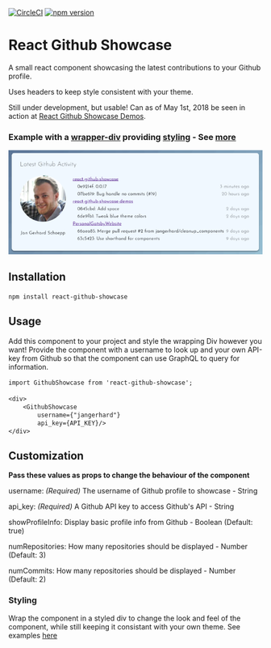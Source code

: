 [![CircleCI](https://circleci.com/gh/jangerhard/react-github-showcase.svg?style=svg)](https://circleci.com/gh/jangerhard/react-github-showcase)
[![npm version](https://badge.fury.io/js/react-github-showcase.svg)](https://badge.fury.io/js/react-github-showcase)

# React Github Showcase

A small react component showcasing the latest contributions to your Github profile.

Uses headers to keep style consistent with your theme.

Still under development, but usable! Can as of May 1st, 2018 be seen in action at [React Github Showcase Demos](https://github-showcase-demos.netlify.com).

### Example with a [wrapper-div](https://github.com/jangerhard/PersonalGatsbyWebsite/blob/master/src/components/Common/CardPage.js) providing [styling](https://github.com/jangerhard/PersonalGatsbyWebsite/blob/master/src/components/Common/CardPage.module.css) - See [more](https://github-showcase-demos.netlify.com)
![Image of component wrapped in styled div](https://raw.githubusercontent.com/jangerhard/react-github-showcase/master/react-github-showcase.PNG)

## Installation
```
npm install react-github-showcase
```

## Usage

Add this component to your project and style the wrapping Div however you want! Provide the component with a username to look up and your own API-key from Github so that the component can use GraphQL to query for information.

```
import GithubShowcase from 'react-github-showcase';

<div>
    <GithubShowcase
        username={"jangerhard"}
        api_key={API_KEY}/>
</div>
```

## Customization
**Pass these values as props to change the behaviour of the component**

username: *(Required)* The username of Github profile to showcase - String

api_key: *(Required)* A Github API key to access Github's API - String

showProfileInfo: Display basic profile info from Github - Boolean (Default: true)

numRepositories: How many repositories should be displayed - Number (Default: 3)

numCommits: How many repositories should be displayed - Number (Default: 2)

### Styling 
Wrap the component in a styled div to change the look and feel of the component, while still keeping it consistant with your own theme. See examples [here](https://github-showcase-demos.netlify.com)

